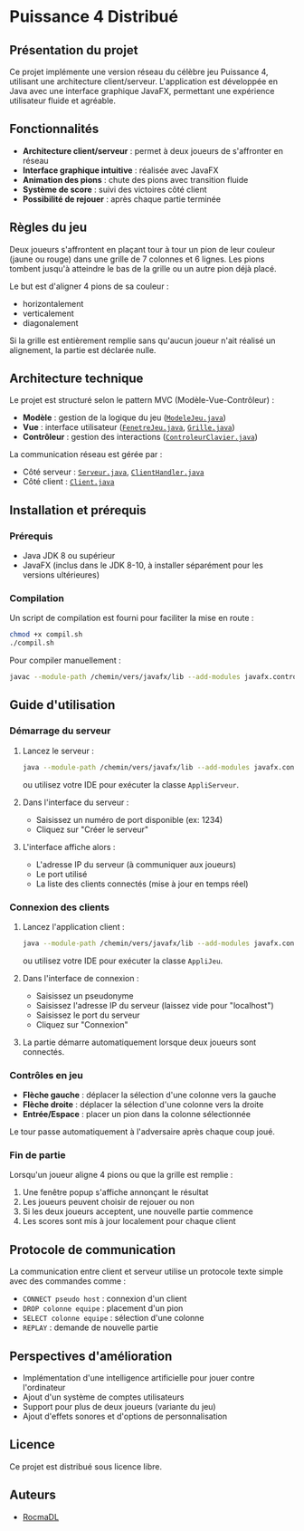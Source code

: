 # Puissance 4 Distribué

## Présentation du projet

Ce projet implémente une version réseau du célèbre jeu Puissance 4, utilisant une architecture client/serveur. L'application est développée en Java avec une interface graphique JavaFX, permettant une expérience utilisateur fluide et agréable.

## Fonctionnalités

- **Architecture client/serveur** : permet à deux joueurs de s'affronter en réseau
- **Interface graphique intuitive** : réalisée avec JavaFX
- **Animation des pions** : chute des pions avec transition fluide
- **Système de score** : suivi des victoires côté client
- **Possibilité de rejouer** : après chaque partie terminée

## Règles du jeu

Deux joueurs s'affrontent en plaçant tour à tour un pion de leur couleur (jaune ou rouge) dans une grille de 7 colonnes et 6 lignes. Les pions tombent jusqu'à atteindre le bas de la grille ou un autre pion déjà placé.

Le but est d'aligner 4 pions de sa couleur :

- horizontalement
- verticalement
- diagonalement

Si la grille est entièrement remplie sans qu'aucun joueur n'ait réalisé un alignement, la partie est déclarée nulle.

## Architecture technique

Le projet est structuré selon le pattern MVC (Modèle-Vue-Contrôleur) :

- **Modèle** : gestion de la logique du jeu ([`ModeleJeu.java`](src/ModeleJeu.java))
- **Vue** : interface utilisateur ([`FenetreJeu.java`](src/FenetreJeu.java), [`Grille.java`](src/Grille.java))
- **Contrôleur** : gestion des interactions ([`ControleurClavier.java`](src/ControleurClavier.java))

La communication réseau est gérée par :

- Côté serveur : [`Serveur.java`](src/Serveur.java), [`ClientHandler.java`](src/ClientHandler.java)
- Côté client : [`Client.java`](src/Client.java)

## Installation et prérequis

### Prérequis

- Java JDK 8 ou supérieur
- JavaFX (inclus dans le JDK 8-10, à installer séparément pour les versions ultérieures)

### Compilation

Un script de compilation est fourni pour faciliter la mise en route :

```bash
chmod +x compil.sh
./compil.sh
```

Pour compiler manuellement :

```bash
javac --module-path /chemin/vers/javafx/lib --add-modules javafx.controls -d bin src/*.java
```

## Guide d'utilisation

### Démarrage du serveur

1. Lancez le serveur :

   ```bash
   java --module-path /chemin/vers/javafx/lib --add-modules javafx.controls -cp bin AppliServeur
   ```

   ou utilisez votre IDE pour exécuter la classe `AppliServeur`.

2. Dans l'interface du serveur :
   - Saisissez un numéro de port disponible (ex: 1234)
   - Cliquez sur "Créer le serveur"
3. L'interface affiche alors :
   - L'adresse IP du serveur (à communiquer aux joueurs)
   - Le port utilisé
   - La liste des clients connectés (mise à jour en temps réel)

### Connexion des clients

1. Lancez l'application client :

   ```bash
   java --module-path /chemin/vers/javafx/lib --add-modules javafx.controls -cp bin AppliJeu
   ```

   ou utilisez votre IDE pour exécuter la classe `AppliJeu`.

2. Dans l'interface de connexion :

   - Saisissez un pseudonyme
   - Saisissez l'adresse IP du serveur (laissez vide pour "localhost")
   - Saisissez le port du serveur
   - Cliquez sur "Connexion"

3. La partie démarre automatiquement lorsque deux joueurs sont connectés.

### Contrôles en jeu

- **Flèche gauche** : déplacer la sélection d'une colonne vers la gauche
- **Flèche droite** : déplacer la sélection d'une colonne vers la droite
- **Entrée/Espace** : placer un pion dans la colonne sélectionnée

Le tour passe automatiquement à l'adversaire après chaque coup joué.

### Fin de partie

Lorsqu'un joueur aligne 4 pions ou que la grille est remplie :

1. Une fenêtre popup s'affiche annonçant le résultat
2. Les joueurs peuvent choisir de rejouer ou non
3. Si les deux joueurs acceptent, une nouvelle partie commence
4. Les scores sont mis à jour localement pour chaque client

## Protocole de communication

La communication entre client et serveur utilise un protocole texte simple avec des commandes comme :

- `CONNECT pseudo host` : connexion d'un client
- `DROP colonne equipe` : placement d'un pion
- `SELECT colonne equipe` : sélection d'une colonne
- `REPLAY` : demande de nouvelle partie

## Perspectives d'amélioration

- Implémentation d'une intelligence artificielle pour jouer contre l'ordinateur
- Ajout d'un système de comptes utilisateurs
- Support pour plus de deux joueurs (variante du jeu)
- Ajout d'effets sonores et d'options de personnalisation

## Licence

Ce projet est distribué sous licence libre.

## Auteurs

- [RocmaDL](https://www.github.com/RocmaDL)
